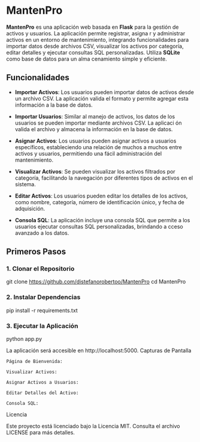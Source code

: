 # MantenPro

**MantenPro** es una aplicación web basada en **Flask** para la gestión de activos y usuarios. La aplicación permite registrar, asigna
r y administrar activos en un entorno de mantenimiento, integrando funcionalidades para importar datos desde archivos CSV, visualizar 
los activos por categoría, editar detalles y ejecutar consultas SQL personalizadas. Utiliza **SQLite** como base de datos para un alma
cenamiento simple y eficiente.

## Funcionalidades

- **Importar Activos**: Los usuarios pueden importar datos de activos desde un archivo CSV. La aplicación valida el formato y permite 
agregar esta información a la base de datos.
  
- **Importar Usuarios**: Similar al manejo de activos, los datos de los usuarios se pueden importar mediante archivos CSV. La aplicaci
ón valida el archivo y almacena la información en la base de datos.

- **Asignar Activos**: Los usuarios pueden asignar activos a usuarios específicos, estableciendo una relación de muchos a muchos entre
 activos y usuarios, permitiendo una fácil administración del mantenimiento.

- **Visualizar Activos**: Se pueden visualizar los activos filtrados por categoría, facilitando la navegación por diferentes tipos de 
activos en el sistema.

- **Editar Activos**: Los usuarios pueden editar los detalles de los activos, como nombre, categoría, número de identificación único, 
y fecha de adquisición.

- **Consola SQL**: La aplicación incluye una consola SQL que permite a los usuarios ejecutar consultas SQL personalizadas, brindando a
cceso avanzado a los datos.

## Primeros Pasos
### 1. Clonar el Repositorio

git clone https://github.com/distefanorobertoo/MantenPro
cd MantenPro

### 2. Instalar Dependencias

pip install -r requirements.txt

### 3. Ejecutar la Aplicación

python app.py

La aplicación será accesible en http://localhost:5000.
Capturas de Pantalla

    Página de Bienvenida:

    Visualizar Activos:

    Asignar Activos a Usuarios:

    Editar Detalles del Activo:

    Consola SQL:


Licencia

Este proyecto está licenciado bajo la Licencia MIT. Consulta el archivo LICENSE para más detalles.

